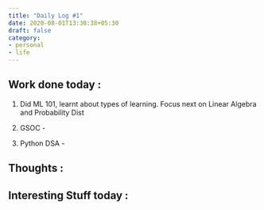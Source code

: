 ```yaml
---
title: "Daily Log #1"
date: 2020-08-01T13:38:38+05:30
draft: false
category:  
- personal
- life
---
```


## Work done today : 
1. Did ML 101, learnt about types of learning. Focus next on Linear Algebra and Probability Dist

2. GSOC - 

3. Python DSA - 


## Thoughts : 

## Interesting Stuff today : 




